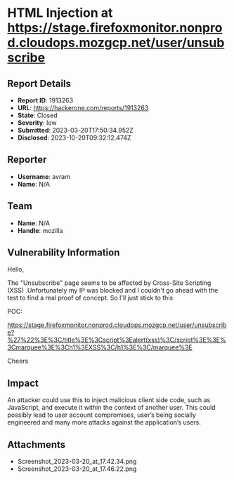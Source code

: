 # HTML Injection at https://stage.firefoxmonitor.nonprod.cloudops.mozgcp.net/user/unsubscribe

## Report Details
- **Report ID**: 1913263
- **URL**: https://hackerone.com/reports/1913263
- **State**: Closed
- **Severity**: low
- **Submitted**: 2023-03-20T17:50:34.952Z
- **Disclosed**: 2023-10-20T09:32:12.474Z

## Reporter
- **Username**: avram
- **Name**: N/A

## Team
- **Name**: N/A
- **Handle**: mozilla

## Vulnerability Information
Hello, 

The "Unsubscribe" page seems to be affected by Cross-Site Scripting (XSS) .Unfortunately my IP was blocked and I couldn't go ahead with the test to find a real proof of concept. So I'll just stick to this

POC:

https://stage.firefoxmonitor.nonprod.cloudops.mozgcp.net/user/unsubscribe?%27%22%3E%3C/title%3E%3Cscript%3Ealert(xss)%3C/script%3E%3E%3Cmarquee%3E%3Ch1%3EXSS%3C/h1%3E%3C/marquee%3E 

Cheers

## Impact

An attacker could use this to inject malicious client side code, such as JavaScript, and execute it within the context of another user. This could possibly lead to user account compromises, user’s being socially engineered and many more attacks against the application’s users.

## Attachments
- Screenshot_2023-03-20_at_17.42.34.png
- Screenshot_2023-03-20_at_17.46.22.png
